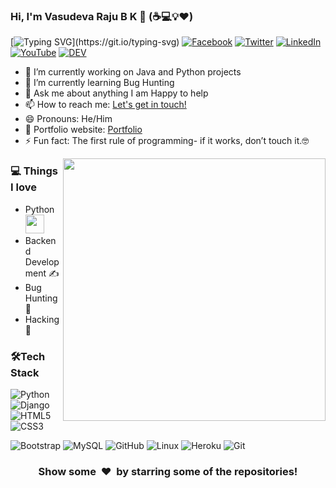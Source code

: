 <!-- <img align="right" src="https://github.com/raju1701/raju1701/blob/main/developer.gif" alt="Coder GIF" width="420" height="330"> -->

### Hi, I'm Vasudeva Raju B K 👋 (:coffee::computer::bulb::heart:)
[![Typing SVG](https://readme-typing-svg.herokuapp.com?color=%2341BD20&width=500&lines=Coder;Developer;Cybersecurity+Researcher;and+Hacker!;Nice+to+meet+you...)](https://git.io/typing-svg)
[![Facebook](https://img.shields.io/badge/Facebook-%231877F2.svg?&style=flat-square&logo=facebook&logoColor=white)](https://facebook.com/warengonzagaofficial) [![Twitter](https://img.shields.io/badge/Twitter-%231DA1F2.svg?&style=flat-square&logo=twitter&logoColor=white)](https://twitter.com/VasudevarajuBK?t=WJIynnu4SqgiYXnwIlJ-oA&s=09) [![LinkedIn](https://img.shields.io/badge/LinkedIn-%230077B5.svg?&style=flat-square&logo=linkedin&logoColor=white)](https://www.linkedin.com/in/vasudeva-raju-b-k-90b637151/) [![YouTube](https://img.shields.io/badge/YouTube-%23FF0000.svg?&style=flat-square&logo=youtube&logoColor=white)](https://www.youtube.com/channel/UCuFfFbPaxLsFgPwCIPq0eiQ) [![DEV](https://img.shields.io/badge/BuyMeaCoffee-%23FFDD00.svg?&style=flat-square&logo=buy-me-a-coffee&logoColor=black)](https://www.buymeacoffee.com/raju1701)

- 🔭 I’m currently working on Java and Python projects
- 🌱 I’m currently learning Bug Hunting 
- 💬 Ask me about anything I am Happy to help
- 📫 How to reach me: [Let's get in touch!](https://www.linkedin.com/in/vasudeva-raju-b-k-90b637151)
- 😄 Pronouns: He/Him
- 🎯 Portfolio website: [Portfolio](https://google.com)
- ⚡ Fun fact: The first rule of programming- if it works, don’t touch it.🤓


<a href="https://github.com/anuraghazra/github-readme-stats" title="Go to Source">
      <img align="right" width=420 height="auto" src="https://github-readme-stats.vercel.app/api?username=raju1701&show_icons=true&theme=merko&border_color=61dafb&hide_border=true&include_all_commits=true" />
    </a>  

### 💻 **Things I love**
- Python <img src="https://media.giphy.com/media/WUlplcMpOCEmTGBtBW/giphy.gif" width="30"> 
- Backend Development ✍️
- Bug Hunting 🧐
- Hacking 😬

  
    
### 🛠**Tech Stack**

![Python](https://img.shields.io/badge/-Python-000000?style=flat&logo=python)
![Django](https://img.shields.io/badge/-Django-000000?style=flat&logo=Django)
![HTML5](https://img.shields.io/badge/-HTML5-000000?style=flat&logo=HTML5)
![CSS3](https://img.shields.io/badge/-CSS3-000000?style=flat&logo=CSS3)

![Bootstrap](https://img.shields.io/badge/-Bootstrap-000000?style=flat&logo=bootstrap)
![MySQL](https://img.shields.io/badge/-MySQL-000000?style=flat&logo=MySQL)
![GitHub](https://img.shields.io/badge/-GitHub-000000?style=flat&logo=github&logoColor=FFFFFF)
![Linux](https://img.shields.io/badge/-Linux-000000?style=flat&logo=linux&logoColor=FCC624)
![Heroku](https://img.shields.io/badge/-Heroku-000000?style=flat&logo=heroku)
![Git](https://img.shields.io/badge/-Git-000000?style=flat&logo=git&logoColor=F05032)

<div align="center">
    <h3 align="center">Show some &nbsp;❤️&nbsp; by starring some of the repositories!</h3>
</div>

